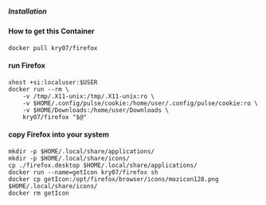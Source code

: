 ##### Installation

#### How to get this Container
```
docker pull kry07/firefox
```

#### run Firefox
```
xhost +si:localuser:$USER
docker run --rm \
	-v /tmp/.X11-unix:/tmp/.X11-unix:ro \
	-v $HOME/.config/pulse/cookie:/home/user/.config/pulse/cookie:ro \
	-v $HOME/Downloads:/home/user/Downloads \
	kry07/firefox "$@"
```

#### copy Firefox into your system
```
mkdir -p $HOME/.local/share/applications/
mkdir -p $HOME/.local/share/icons/ 
cp ./firefox.desktop $HOME/.local/share/applications/
docker run --name=getIcon kry07/firefox sh
docker cp getIcon:/opt/firefox/browser/icons/mozicon128.png $HOME/.local/share/icons/
docker rm getIcon 
```
